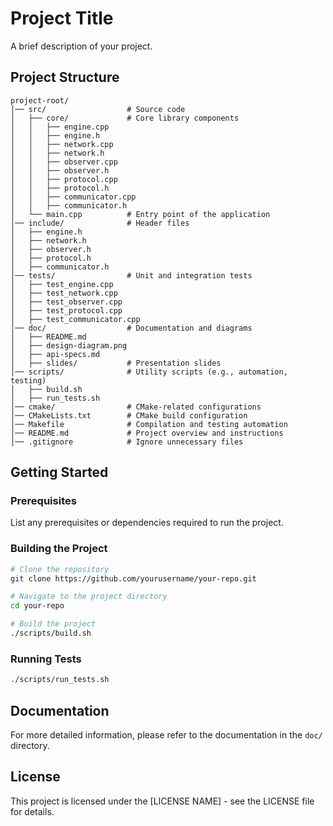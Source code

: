 # Project Title

A brief description of your project.

## Project Structure

```
project-root/
│── src/                  # Source code
│   ├── core/             # Core library components
│   │   ├── engine.cpp
│   │   ├── engine.h
│   │   ├── network.cpp
│   │   ├── network.h
│   │   ├── observer.cpp
│   │   ├── observer.h
│   │   ├── protocol.cpp
│   │   ├── protocol.h
│   │   ├── communicator.cpp
│   │   ├── communicator.h
│   └── main.cpp          # Entry point of the application
│── include/              # Header files
│   ├── engine.h
│   ├── network.h
│   ├── observer.h
│   ├── protocol.h
│   ├── communicator.h
│── tests/                # Unit and integration tests
│   ├── test_engine.cpp
│   ├── test_network.cpp
│   ├── test_observer.cpp
│   ├── test_protocol.cpp
│   ├── test_communicator.cpp
│── doc/                  # Documentation and diagrams
│   ├── README.md
│   ├── design-diagram.png
│   ├── api-specs.md
│   ├── slides/           # Presentation slides
│── scripts/              # Utility scripts (e.g., automation, testing)
│   ├── build.sh
│   ├── run_tests.sh
│── cmake/                # CMake-related configurations
│── CMakeLists.txt        # CMake build configuration
│── Makefile              # Compilation and testing automation
│── README.md             # Project overview and instructions
│── .gitignore            # Ignore unnecessary files
```

## Getting Started

### Prerequisites

List any prerequisites or dependencies required to run the project.

### Building the Project

```bash
# Clone the repository
git clone https://github.com/yourusername/your-repo.git

# Navigate to the project directory
cd your-repo

# Build the project
./scripts/build.sh
```

### Running Tests

```bash
./scripts/run_tests.sh
```

## Documentation

For more detailed information, please refer to the documentation in the `doc/` directory.

## License

This project is licensed under the [LICENSE NAME] - see the LICENSE file for details.